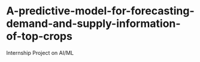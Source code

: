 # A-predictive-model-for-forecasting-demand-and-supply-information-of-top-crops
Internship Project on AI/ML
